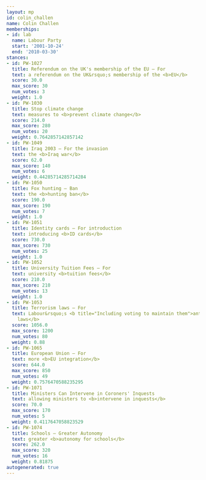 ```yaml
---
layout: mp
id: colin_challen
name: Colin Challen
memberships:
- id: lab
  name: Labour Party
  start: '2001-10-24'
  end: '2010-03-30'
stances:
- id: PW-1027
  title: Referendum on the UK's membership of the EU — For
  text: a referendum on the UK&rsquo;s membership of the <b>EU</b>
  score: 30.0
  max_score: 30
  num_votes: 3
  weight: 1.0
- id: PW-1030
  title: Stop climate change
  text: measures to <b>prevent climate change</b>
  score: 214.0
  max_score: 280
  num_votes: 20
  weight: 0.7642857142857142
- id: PW-1049
  title: Iraq 2003 — For the invasion
  text: the <b>Iraq war</b>
  score: 62.0
  max_score: 140
  num_votes: 6
  weight: 0.44285714285714284
- id: PW-1050
  title: Fox hunting — Ban
  text: the <b>hunting ban</b>
  score: 190.0
  max_score: 190
  num_votes: 7
  weight: 1.0
- id: PW-1051
  title: Identity cards — For introduction
  text: introducing <b>ID cards</b>
  score: 730.0
  max_score: 730
  num_votes: 25
  weight: 1.0
- id: PW-1052
  title: University Tuition Fees — For
  text: university <b>tuition fees</b>
  score: 210.0
  max_score: 210
  num_votes: 13
  weight: 1.0
- id: PW-1053
  title: Terrorism laws — For
  text: Labour&rsquo;s <b title="Including voting to maintain them">anti-terrorism
    laws</b>
  score: 1056.0
  max_score: 1200
  num_votes: 80
  weight: 0.88
- id: PW-1065
  title: European Union — For
  text: more <b>EU integration</b>
  score: 644.0
  max_score: 850
  num_votes: 49
  weight: 0.7576470588235295
- id: PW-1071
  title: Ministers Can Intervene in Coroners' Inquests
  text: allowing ministers to <b>intervene in inquests</b>
  score: 70.0
  max_score: 170
  num_votes: 5
  weight: 0.4117647058823529
- id: PW-1074
  title: Schools — Greater Autonomy
  text: greater <b>autonomy for schools</b>
  score: 262.0
  max_score: 320
  num_votes: 16
  weight: 0.81875
autogenerated: true
---
```

